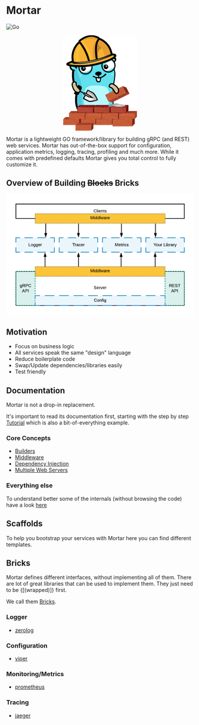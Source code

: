 # Mortar

![Go](https://github.com/go-masonry/mortar/workflows/Go/badge.svg)

<p align="center">
    <img src=wiki/logo.svg align="center" height=256>
</p>

Mortar is a lightweight GO framework/library for building gRPC (and REST) web services.
Mortar has out-of-the-box support for configuration, application metrics, logging, tracing, profiling and much more.
While it comes with predefined defaults Mortar gives you total control to fully customize it.

## Overview of Building ~~Blocks~~ Bricks

![Diagram](wiki/diagram.png)

## Motivation

- Focus on business logic
- All services speak the same "design" language
- Reduce boilerplate code
- Swap/Update dependencies/libraries easily
- Test friendly

## Documentation

Mortar is not a drop-in replacement.

It's important to read its documentation first, starting with the step by step [Tutorial](https://github.com/go-masonry/tutorial) which is also a bit-of-everything example.

### Core Concepts

- [Builders](wiki/builder.md)
- [Middleware](wiki/middleware.md)
- [Dependency Injection](wiki/di.md)
- [Multiple Web Servers](wiki/multiweb.md)

### Everything else

To understand better some of the internals (without browsing the code) have a look [here](wiki/features.md)

## Scaffolds

To help you bootstrap your services with Mortar here you can find different templates.

## Bricks

Mortar defines different interfaces, without implementing all of them.
There are lot of great libraries that can be used to implement them.
They just need to be {[(wrapped)]} first.

We call them [Bricks](wiki/bricks.md).

### Logger

- [zerolog](https://github.com/go-masonry/bzerolog)

### Configuration

- [viper](https://github.com/go-masonry/bviper)

### Monitoring/Metrics

- [prometheus](https://github.com/go-masonry/bprometheus)

### Tracing

- [jaeger](https://github.com/go-masonry/bjaeger)  
